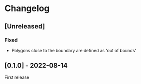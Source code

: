 # Changelog


## [Unreleased]
### Fixed
- Polygons close to the boundary are defined as 'out of bounds'


## [0.1.0] - 2022-08-14 
First release
